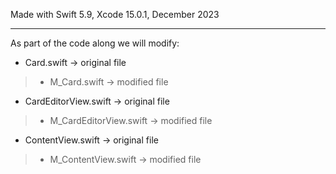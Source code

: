 Made with Swift 5.9, Xcode 15.0.1, December 2023

- - - -

As part of the code along we will modify:

* Card.swift -> original file
> * M_Card.swift -> modified file

* CardEditorView.swift -> original file
> * M_CardEditorView.swift -> modified file

* ContentView.swift -> original file
> * M_ContentView.swift -> modified file
